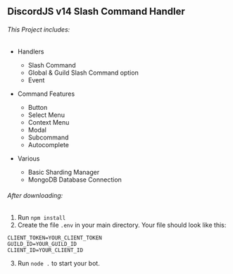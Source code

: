 ## DiscordJS v14 Slash Command Handler

###### This Project includes:
- Handlers
    - Slash Command
    - Global & Guild Slash Command option
    - Event


- Command Features
    - Button
    - Select Menu
    - Context Menu
    - Modal
    - Subcommand
    - Autocomplete


- Various
    - Basic Sharding Manager
    - MongoDB Database Connection

###### After downloading:
1. Run `npm install`
2. Create the file `.env` in your main directory.
   Your file should look like this:
```
CLIENT_TOKEN=YOUR_CLIENT_TOKEN
GUILD_ID=YOUR_GUILD_ID
CLIENT_ID=YOUR_CLIENT_ID
```
3. Run `node .` to start your bot.
